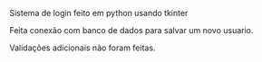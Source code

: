 Sistema de login feito em python usando tkinter

Feita conexão com banco de dados para salvar um novo usuario.

Validações adicionais não foram feitas.

